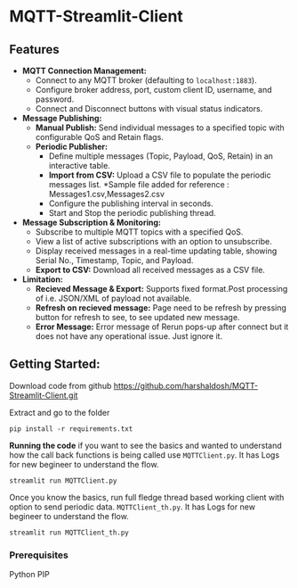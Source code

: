 # MQTT-Streamlit-Client



## Features

* **MQTT Connection Management:**
    * Connect to any MQTT broker (defaulting to `localhost:1883`).
    * Configure broker address, port, custom client ID, username, and password.
    * Connect and Disconnect buttons with visual status indicators.
* **Message Publishing:**
    * **Manual Publish:** Send individual messages to a specified topic with configurable QoS and Retain flags.
    * **Periodic Publisher:**
        * Define multiple messages (Topic, Payload, QoS, Retain) in an interactive table.
        * **Import from CSV:** Upload a CSV file to populate the periodic messages list. *Sample file added for reference : Messages1.csv,Messages2.csv
        * Configure the publishing interval in seconds.
        * Start and Stop the periodic publishing thread.
* **Message Subscription & Monitoring:**
    * Subscribe to multiple MQTT topics with a specified QoS.
    * View a list of active subscriptions with an option to unsubscribe.
    * Display received messages in a real-time updating table, showing Serial No., Timestamp, Topic, and Payload.
    * **Export to CSV:** Download all received messages as a CSV file.
* **Limitation:**
    * **Recieved Message & Export:** Supports fixed format.Post processing of i.e. JSON/XML of payload not available. 
    * **Refresh on recieved message:** Page need to be refresh by pressing button for refresh to see, to see updated new message.
    * **Error Message:** Error message of Rerun pops-up after connect but it does not have any operational issue. Just ignore it. 
     

## Getting Started:
Download code from github https://github.com/harshaldosh/MQTT-Streamlit-Client.git

Extract and go to the folder

```shell
pip install -r requirements.txt
```

**Running the code**
if you want to see the basics and wanted to understand how the call back functions is being called use `MQTTClient.py`. It has Logs for new begineer to understand the flow. 
```shell
streamlit run MQTTClient.py
```

Once you know the basics, run full fledge thread based working client with option to send periodic data. `MQTTClient_th.py`. It has Logs for new begineer to understand the flow. 
```shell
streamlit run MQTTClient_th.py
```

### Prerequisites
Python
PIP